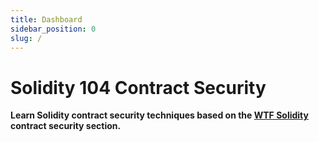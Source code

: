 ```yaml
---
title: Dashboard
sidebar_position: 0
slug: /
---
```


# Solidity 104 Contract Security

**Learn Solidity contract security techniques based on the [WTF Solidity](https://github.com/AmazingAng/WTF-Solidity) contract security section.**
